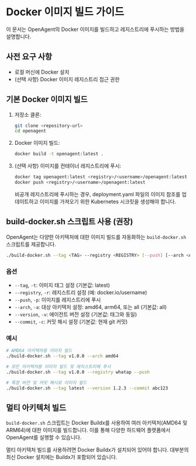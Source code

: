 # Docker 이미지 빌드 가이드

이 문서는 OpenAgent의 Docker 이미지를 빌드하고 레지스트리에 푸시하는 방법을 설명합니다.

## 사전 요구 사항

- 로컬 머신에 Docker 설치
- (선택 사항) Docker 이미지 레지스트리 접근 권한

## 기본 Docker 이미지 빌드

1. 저장소 클론:
   ```bash
   git clone <repository-url>
   cd openagent
   ```

2. Docker 이미지 빌드:
   ```bash
   docker build -t openagent:latest .
   ```

3. (선택 사항) 이미지를 컨테이너 레지스트리에 푸시:
   ```bash
   docker tag openagent:latest <registry>/<username>/openagent:latest
   docker push <registry>/<username>/openagent:latest
   ```

   비공개 레지스트리에 푸시하는 경우, deployment.yaml 파일의 이미지 참조를 업데이트하고 이미지를 가져오기 위한 Kubernetes 시크릿을 생성해야 합니다.

## build-docker.sh 스크립트 사용 (권장)

OpenAgent는 다양한 아키텍처에 대한 이미지 빌드를 자동화하는 `build-docker.sh` 스크립트를 제공합니다.

```bash
./build-docker.sh --tag <TAG> --registry <REGISTRY> [--push] [--arch <ARCH>] [--version <VERSION>] [--commit <HASH>]
```

### 옵션

- `--tag`, `-t`: 이미지 태그 설정 (기본값: latest)
- `--registry`, `-r`: 레지스트리 설정 (예: docker.io/username)
- `--push`, `-p`: 이미지를 레지스트리에 푸시
- `--arch`, `-a`: 대상 아키텍처 설정: amd64, arm64, 또는 all (기본값: all)
- `--version`, `-v`: 에이전트 버전 설정 (기본값: 태그와 동일)
- `--commit`, `-c`: 커밋 해시 설정 (기본값: 현재 git 커밋)

### 예시

```bash
# AMD64 아키텍처용 이미지 빌드
./build-docker.sh --tag v1.0.0 --arch amd64

# 모든 아키텍처용 이미지 빌드 및 레지스트리에 푸시
./build-docker.sh --tag v1.0.0 --registry whatap --push

# 특정 버전 및 커밋 해시로 이미지 빌드
./build-docker.sh --tag latest --version 1.2.3 --commit abc123
```

## 멀티 아키텍처 빌드

`build-docker.sh` 스크립트는 Docker Buildx를 사용하여 여러 아키텍처(AMD64 및 ARM64)에 대한 이미지를 빌드합니다. 이를 통해 다양한 하드웨어 플랫폼에서 OpenAgent를 실행할 수 있습니다.

멀티 아키텍처 빌드를 사용하려면 Docker Buildx가 설치되어 있어야 합니다. 대부분의 최신 Docker 설치에는 Buildx가 포함되어 있습니다.